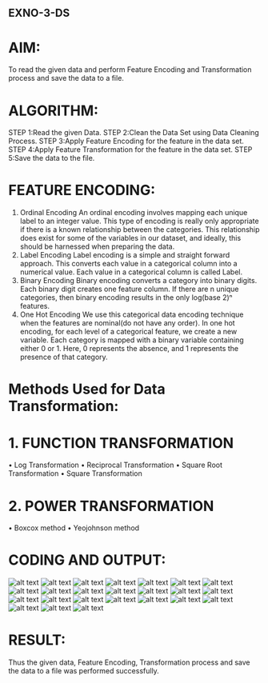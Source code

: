 ## EXNO-3-DS

# AIM:
To read the given data and perform Feature Encoding and Transformation process and save the data to a file.

# ALGORITHM:
STEP 1:Read the given Data.
STEP 2:Clean the Data Set using Data Cleaning Process.
STEP 3:Apply Feature Encoding for the feature in the data set.
STEP 4:Apply Feature Transformation for the feature in the data set.
STEP 5:Save the data to the file.

# FEATURE ENCODING:
1. Ordinal Encoding
An ordinal encoding involves mapping each unique label to an integer value. This type of encoding is really only appropriate if there is a known relationship between the categories. This relationship does exist for some of the variables in our dataset, and ideally, this should be harnessed when preparing the data.
2. Label Encoding
Label encoding is a simple and straight forward approach. This converts each value in a categorical column into a numerical value. Each value in a categorical column is called Label.
3. Binary Encoding
Binary encoding converts a category into binary digits. Each binary digit creates one feature column. If there are n unique categories, then binary encoding results in the only log(base 2)ⁿ features.
4. One Hot Encoding
We use this categorical data encoding technique when the features are nominal(do not have any order). In one hot encoding, for each level of a categorical feature, we create a new variable. Each category is mapped with a binary variable containing either 0 or 1. Here, 0 represents the absence, and 1 represents the presence of that category.

# Methods Used for Data Transformation:
  # 1. FUNCTION TRANSFORMATION
• Log Transformation
• Reciprocal Transformation
• Square Root Transformation
• Square Transformation
  # 2. POWER TRANSFORMATION
• Boxcox method
• Yeojohnson method

# CODING AND OUTPUT:
![alt text](<Screenshot 2025-04-09 132237.png>)
![alt text](<Screenshot 2025-04-09 132303.png>)
![alt text](<Screenshot 2025-04-09 132342.png>)
![alt text](<Screenshot 2025-04-09 132412.png>)
![alt text](<Screenshot 2025-04-09 132433.png>)
![alt text](<Screenshot 2025-04-09 134304.png>)
![alt text](<Screenshot 2025-04-09 134440.png>)
![alt text](<Screenshot 2025-04-09 134534.png>)
![alt text](<Screenshot 2025-04-09 134611.png>)
![alt text](<Screenshot 2025-04-09 134631.png>)
![alt text](<Screenshot 2025-04-09 134703.png>)
![alt text](<Screenshot 2025-04-09 134724.png>)
![alt text](<Screenshot 2025-04-09 134744.png>)
![alt text](<Screenshot 2025-04-09 134834.png>)
![alt text](<Screenshot 2025-04-09 134903.png>)
![alt text](<Screenshot 2025-04-09 134923.png>)
![alt text](<Screenshot 2025-04-09 134952.png>)
![alt text](<Screenshot 2025-04-09 135133.png>)
![alt text](<Screenshot 2025-04-09 135149.png>)
![alt text](<Screenshot 2025-04-09 135209.png>)
![alt text](<Screenshot 2025-04-09 135233.png>)
![alt text](<Screenshot 2025-04-09 135301.png>)
![alt text](<Screenshot 2025-04-09 135334.png>)
![alt text](<Screenshot 2025-04-09 135354.png>)

# RESULT:

Thus the given data, Feature Encoding, Transformation process and save the data to a file was performed successfully.



       
